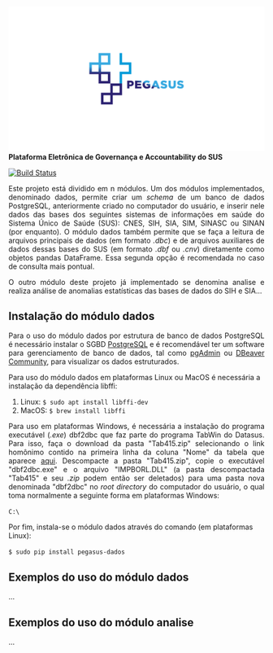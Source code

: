 ![alt text](docs/pegasus_logo.png)
**Plataforma Eletrônica de Governança e Accountability do SUS**

[![Build Status](https://travis-ci.org/SecexSaudeTCU/pegasus.svg?branch=master)](https://travis-ci.org/SecexSaudeTCU/pegasus)

<p align="justify">Este projeto está dividido em n módulos. Um dos módulos
implementados, denominado dados, permite criar um <i>schema</i> de um banco
de dados PostgreSQL, anteriormente criado no computador do usuário, e inserir nele
dados das bases dos seguintes sistemas de informações em saúde do Sistema Único
de Saúde (SUS): CNES, SIH, SIA, SIM, SINASC ou SINAN (por enquanto). O módulo
dados também permite que se faça a leitura de arquivos principais de dados (em
formato <i>.dbc</i>) e de arquivos auxiliares de dados dessas bases do SUS (em
formato <i>.dbf</i> ou <i>.cnv</i>) diretamente como objetos pandas DataFrame.
Essa segunda opção é recomendada no caso de consulta mais pontual.</p>

<p align="justify">O outro módulo deste projeto já implementado se denomina analise
e realiza análise de anomalias estatísticas das bases de dados do SIH e SIA...</p>

## Instalação do módulo dados

<p align="justify">Para o uso do módulo dados por estrutura de banco de dados
PostgreSQL é necessário instalar o SGBD <a href="https://www.postgresql.org/download/">PostgreSQL</a>
e é recomendável ter um software para gerenciamento de banco de dados, tal como
<a href="https://www.pgadmin.org/download/">pgAdmin</a> ou <a href="https://dbeaver.io/">DBeaver Community</a>,
para visualizar os dados estruturados.

Para uso do módulo dados em plataformas Linux ou MacOS é necessária a instalação
da dependência libffi:</p>
1) Linux: `$ sudo apt install libffi-dev`
2) MacOS: `$ brew install libffi`

<p align="justify">Para uso em plataformas Windows, é necessária a instalação do
programa executável (<i>.exe</i>) dbf2dbc que faz parte do programa TabWin do
Datasus. Para isso, faça o download da pasta "Tab415.zip" selecionando o
link homônimo contido na primeira linha da coluna "Nome" da tabela que aparece
<a href="http://www2.datasus.gov.br/DATASUS/index.php?area=060805&item=3">aqui</a>.
Descompacte a pasta "Tab415.zip", copie o executável "dbf2dbc.exe" e o arquivo
"IMPBORL.DLL" (a pasta descompactada "Tab415" e seu <i>.zip</i> podem então ser
deletados) para uma pasta nova denominada "dbf2dbc" no <i>root directory</i> do
computador do usuário, o qual toma normalmente a seguinte forma em plataformas
Windows:</p>

```C:\```

Por fim, instala-se o módulo dados através do comando (em plataformas Linux):

```$ sudo pip install pegasus-dados```

## Exemplos do uso do módulo dados
...

## Exemplos do uso do módulo analise
...
